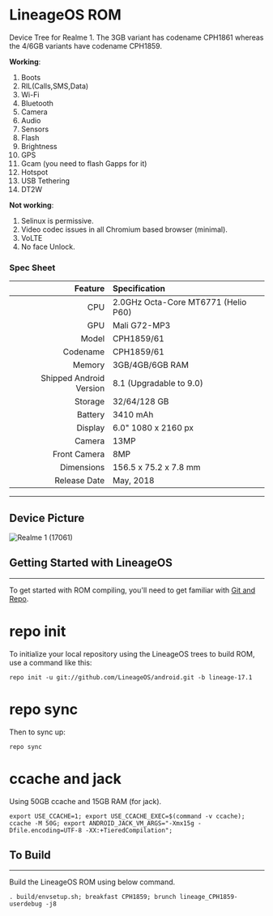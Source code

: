 # LineageOS ROM
Device Tree for Realme 1. The 3GB variant has codename CPH1861 whereas the 4/6GB variants have codename CPH1859.

**Working**:

1. Boots
2. RIL(Calls,SMS,Data)
3. Wi-Fi
4. Bluetooth
5. Camera
6. Audio
7. Sensors
8. Flash
9. Brightness
10. GPS
11. Gcam (you need to flash Gapps for it)
12. Hotspot
13. USB Tethering
14. DT2W

**Not working**:

1. Selinux is permissive.
2. Video codec issues in all Chromium based browser (minimal).
3. VoLTE
4. No face Unlock.

### Spec Sheet
Feature | Specification
-------:|:------------------------- 
CPU | 2.0GHz Octa-Core MT6771 (Helio P60) 
GPU | Mali G72-MP3
Model | CPH1859/61 
Codename | CPH1859/61
Memory | 3GB/4GB/6GB RAM
Shipped Android Version | 8.1 (Upgradable to 9.0)
Storage | 32/64/128 GB
Battery | 3410 mAh 
Display | 6.0" 1080 x 2160 px 
Camera | 13MP
Front Camera | 8MP
Dimensions | 156.5 x 75.2 x 7.8 mm
Release Date | May, 2018
 
---

## Device Picture

![Realme 1 (17061)](https://i.gadgets360cdn.com/products/large/1532074799_635_Realme_1_db_normal_ndtv.jpg "Realme 1")


## Getting Started with LineageOS ##
---------------

To get started with ROM compiling, you'll need to get
familiar with [Git and Repo](https://source.android.com/source/using-repo.html).

# repo init

To initialize your local repository using the LineageOS trees to build ROM, use a command like this:

    repo init -u git://github.com/LineageOS/android.git -b lineage-17.1

# repo sync

Then to sync up:

    repo sync

# ccache and jack

Using 50GB ccache and 15GB RAM (for jack).

    export USE_CCACHE=1; export USE_CCACHE_EXEC=$(command -v ccache); ccache -M 50G; export ANDROID_JACK_VM_ARGS="-Xmx15g -Dfile.encoding=UTF-8 -XX:+TieredCompilation";

## To Build ##
---------------

Build the LineageOS ROM using below command.

    . build/envsetup.sh; breakfast CPH1859; brunch lineage_CPH1859-userdebug -j8
